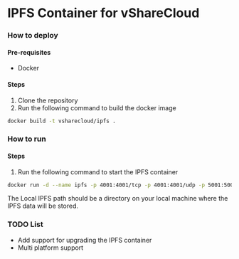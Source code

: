 # IPFS Container for vShareCloud

### How to deploy

#### Pre-requisites
- Docker

#### Steps
1. Clone the repository
2. Run the following command to build the docker image
```bash
docker build -t vsharecloud/ipfs .
```

### How to run

#### Steps
1. Run the following command to start the IPFS container
```bash
docker run -d --name ipfs -p 4001:4001/tcp -p 4001:4001/udp -p 5001:5001 -p 8080:8080 -v ${LOCAL_IPFS_PATH}:/data/ipfs vsharecloud/ipfs
```
The Local IPFS path should be a directory on your local machine where the IPFS data will be stored.

### TODO List

- Add support for upgrading the IPFS container
- Multi platform support